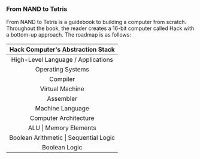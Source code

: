 ### From NAND to Tetris
From NAND to Tetris is a guidebook to building a computer from scratch. Throughout the book, the reader creates a 16-bit computer called Hack with a bottom-up approach. The roadmap is as follows: 


| Hack Computer's Abstraction Stack |
| :-----------: |  
|High-Level Language / Applications|
|Operating Systems|
|Compiler|
|Virtual Machine|
|Assembler|
|Machine Language|
|Computer Architecture|
|ALU \| Memory Elements|
|Boolean Arithmetic \| Sequential Logic |
|Boolean Logic|
